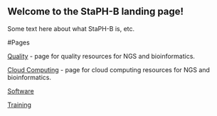 ## Welcome to the StaPH-B landing page!

Some text here about what StaPH-B is, etc.

#Pages

[Quality](https://staph-b.github.io/pages/quality.html) - page for quality resources for NGS and bioinformatics.

[Cloud Computing](https://staph-b.github.io/pages/cloud-computing.html) - page for cloud computing resources for NGS and bioinformatics.

[Software](https://staph-b.github.io/pages/software.html)

[Training](https://staph-b.github.io/pages/training.html)

